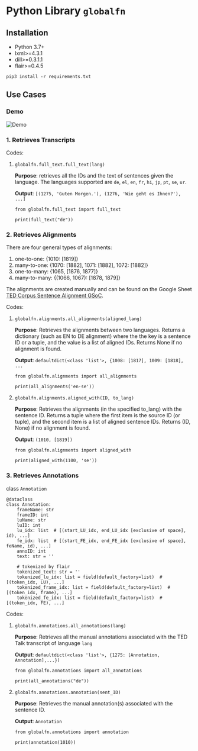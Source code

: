 # Python Library `globalfn`

## Installation
- Python 3.7+
- lxml>=4.3.1
- dill>=0.3.1.1
- flair>=0.4.5
```
pip3 install -r requirements.txt
```

## Use Cases
### Demo
![Demo](https://github.com/FrameNetBrasil/webtool/blob/gsoc2020_1/GSoC2020/weekly_reports/assets/demo_globalfn_final.gif)

### 1. Retrieves Transcripts
Codes:
1. `globalfn.full_text.full_text(lang)`

    **Purpose**: retrieves all the IDs and the text of sentences given the language. The languages supported are `de`, `el`, `en`, `fr`, `hi`, `jp`, `pt`, `se`, `ur`.

    **Output**: `[(1275, 'Guten Morgen.'), (1276, 'Wie geht es Ihnen?'), ...]`

    ```
    from globalfn.full_text import full_text

    print(full_text("de"))
    ```


### 2. Retrieves Alignments
There are four general types of alignments:
1. one-to-one: {1010: \[1819\]}
2. many-to-one: {1070: \[1882\], 1071: \[1882\], 1072: \[1882\]}
3. one-to-many: {1065, \[1876, 1877\]}
4. many-to-many: {(1066, 1067): \[1878, 1879\]}

The alignments are created manually and can be found on the Google Sheet [TED Corpus Sentence Alignment GSoC](https://docs.google.com/spreadsheets/d/1Hva4w8WdMnU-09n4LxtjGVsC6_fZbuSMfYZwIOXRXaU/edit#gid=0).

Codes:
1. `globalfn.alignments.all_alignments(aligned_lang)`

    **Purpose**: Retrieves the alignments between two languages. Returns a dictionary (such as EN to DE alignment) where the the key is a sentence ID or a tuple, and the value is a list of aligned IDs. Returns None if no alignment is found.

    **Output**: `defaultdict(<class 'list'>, {1008: [1817], 1009: [1818], ...`

    ```
    from globalfn.alignments import all_alignments

    print(all_alignments('en-se'))
    ```


2. `globalfn.alignments.aligned_with(ID, to_lang)`

    **Purpose**: Retrieves the alignments (in the specified to_lang) with the sentence ID. Returns a tuple where the first item is the source ID (or tuple), and the second item is a list of aligned sentence IDs. Returns (ID, None) if no alignment is found.

    **Output**: `(1010, [1819])`
    ```
    from globalfn.alignments import aligned_with

    print(aligned_with(1100, 'se'))
    ```


### 3. Retrieves Annotations
class `Annotation`

```
@dataclass
class Annotation:
    frameName: str
    frameID: int
    luName: str
    luID: int
    lu_idx: list  # [(start_LU_idx, end_LU_idx [exclusive of space], id), ...]
    fe_idx: list  # [(start_FE_idx, end_FE_idx [exclusive of space], feName, id), ...]
    annoID: int
    text: str = ''

    # tokenized by flair
    tokenized_text: str = ''
    tokenized_lu_idx: list = field(default_factory=list)  # [(token_idx, LU), ...]
    tokenized_frame_idx: list = field(default_factory=list)  # [(token_idx, frame), ...]
    tokenized_fe_idx: list = field(default_factory=list)  # [(token_idx, FE), ...]
```

Codes:
1. `globalfn.annotations.all_annotations(lang)`

    **Purpose**: Retrieves all the manual annotations associated with the TED Talk transcript of language `lang`

    **Output**: `defaultdict(<class 'list'>, {1275: [Annotation, Annotation],...})`

    ```
    from globalfn.annotations import all_annotations

    print(all_annotations("de"))
    ```

2. `globalfn.annotations.annotation(sent_ID)`

    **Purpose**: Retrieves the manual annotation(s) associated with the sentence ID.

    **Output**: `Annotation`

    ```
    from globalfn.annotations import annotation

    print(annotation(1010))
    ```
